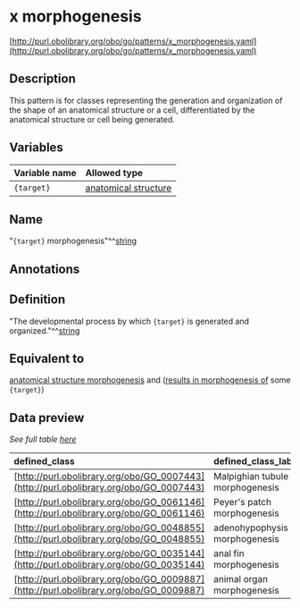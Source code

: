 # x morphogenesis

[http://purl.obolibrary.org/obo/go/patterns/x_morphogenesis.yaml](http://purl.obolibrary.org/obo/go/patterns/x_morphogenesis.yaml)

## Description

This pattern is for classes representing the generation and organization of the shape of an anatomical structure or a cell, differentiated by the anatomical structure or cell being generated.




## Variables

| Variable name | Allowed type |
|:--------------|:-------------|
| `{target}` | [anatomical structure](http://purl.obolibrary.org/obo/UBERON_0000061) |

## Name

"`{target}` morphogenesis"^^[string](http://www.w3.org/2001/XMLSchema#string)

## Annotations



## Definition

"The developmental process by which `{target}` is generated and organized."^^[string](http://www.w3.org/2001/XMLSchema#string)

## Equivalent to

[anatomical structure morphogenesis](http://purl.obolibrary.org/obo/GO_0009653)  and ([results in morphogenesis of](http://purl.obolibrary.org/obo/RO_0002298) some `{target}`)







## Data preview

*See full table [here](https://github.com/geneontology/go-ontology/tree/master/src/design_patterns/x_morphogenesis.tsv)*

| defined_class | defined_class_label | target | target_label |
|:--|:--|:--|:--|
| [http://purl.obolibrary.org/obo/GO_0007443](http://purl.obolibrary.org/obo/GO_0007443) | Malpighian tubule morphogenesis | [http://purl.obolibrary.org/obo/UBERON_0001054](http://purl.obolibrary.org/obo/UBERON_0001054) | Malpighian tubule |
| [http://purl.obolibrary.org/obo/GO_0061146](http://purl.obolibrary.org/obo/GO_0061146) | Peyer's patch morphogenesis | [http://purl.obolibrary.org/obo/UBERON_0001211](http://purl.obolibrary.org/obo/UBERON_0001211) | Peyer's patch |
| [http://purl.obolibrary.org/obo/GO_0048855](http://purl.obolibrary.org/obo/GO_0048855) | adenohypophysis morphogenesis | [http://purl.obolibrary.org/obo/UBERON_0002196](http://purl.obolibrary.org/obo/UBERON_0002196) | adenohypophysis |
| [http://purl.obolibrary.org/obo/GO_0035144](http://purl.obolibrary.org/obo/GO_0035144) | anal fin morphogenesis | [http://purl.obolibrary.org/obo/UBERON_4000163](http://purl.obolibrary.org/obo/UBERON_4000163) | anal fin |
| [http://purl.obolibrary.org/obo/GO_0009887](http://purl.obolibrary.org/obo/GO_0009887) | animal organ morphogenesis | [http://purl.obolibrary.org/obo/UBERON_0000062](http://purl.obolibrary.org/obo/UBERON_0000062) | organ |


